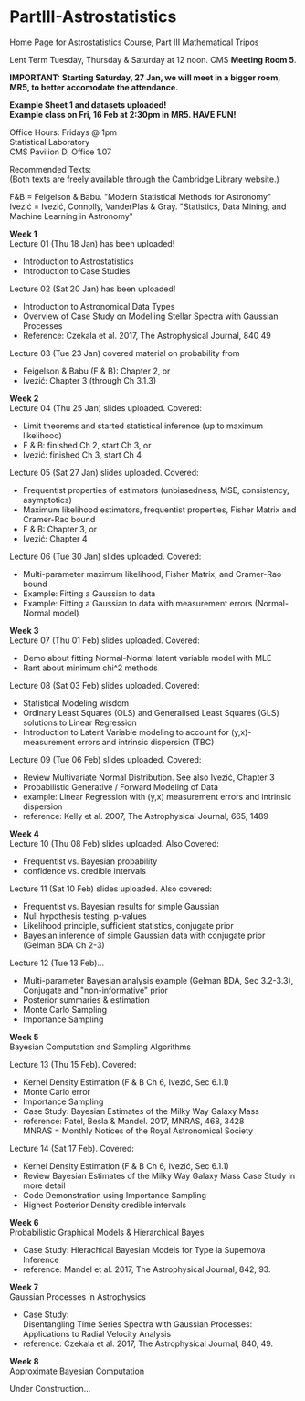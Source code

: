 # PartIII-Astrostatistics
Home Page for Astrostatistics Course, Part III Mathematical Tripos

Lent Term
Tuesday, Thursday & Saturday at 12 noon. CMS **Meeting Room 5**.

**IMPORTANT: Starting Saturday, 27 Jan, we will meet in a bigger room, MR5, to better accomodate the attendance.**

**Example Sheet 1 and datasets uploaded!  
Example class on Fri, 16 Feb at 2:30pm in MR5. HAVE FUN!**

Office Hours: Fridays @ 1pm  
Statistical Laboratory  
CMS Pavilion D, Office 1.07  

Recommended Texts:  
(Both texts are freely available through the Cambridge Library website.)

F&B = Feigelson & Babu. "Modern Statistical Methods for Astronomy"  
Ivezić = Ivezić, Connolly, VanderPlas & Gray. "Statistics, Data Mining, and Machine Learning in Astronomy"

**Week 1**  
Lecture 01 (Thu 18 Jan) has been uploaded!
  * Introduction to Astrostatistics
  * Introduction to Case Studies

Lecture 02 (Sat 20 Jan) has been uploaded!
  * Introduction to Astronomical Data Types
  * Overview of Case Study on Modelling Stellar Spectra with Gaussian Processes
  * Reference: Czekala et al. 2017, The Astrophysical Journal, 840 49

Lecture 03 (Tue 23 Jan) covered material on probability from  
  * Feigelson & Babu (F & B): Chapter 2, or 
  * Ivezić: Chapter 3 (through Ch 3.1.3)

**Week 2**  
Lecture 04 (Thu 25 Jan) slides uploaded. Covered:
  * Limit theorems and started statistical inference (up to maximum likelihood)
  * F & B: finished Ch 2, start Ch 3, or
  * Ivezić: finished Ch 3, start Ch 4 
  
Lecture 05 (Sat 27 Jan) slides uploaded.  Covered:
  * Frequentist properties of estimators (unbiasedness, MSE, consistency, asymptotics)
  * Maximum likelihood estimators, frequentist properties, Fisher Matrix and Cramer-Rao bound
  * F & B: Chapter 3, or
  * Ivezić: Chapter 4
  
Lecture 06 (Tue 30 Jan) slides uploaded.  Covered:
  * Multi-parameter maximum likelihood, Fisher Matrix, and Cramer-Rao bound
  * Example: Fitting a Gaussian to data
  * Example: Fitting a Gaussian to data with measurement errors (Normal-Normal model)

**Week 3**  
Lecture 07 (Thu 01 Feb) slides uploaded.  Covered:
  * Demo about fitting Normal-Normal latent variable model with MLE
  * Rant about minimum chi^2 methods
  
Lecture 08 (Sat 03 Feb) slides uploaded. Covered:
  * Statistical Modeling wisdom
  * Ordinary Least Squares (OLS) and Generalised Least Squares (GLS) solutions to Linear Regression
  * Introduction to Latent Variable modeling to account for (y,x)-measurement errors and intrinsic dispersion (TBC)

Lecture 09 (Tue 06 Feb) slides uploaded.  Covered:
  * Review Multivariate Normal Distribution.  See also Ivezić, Chapter 3
  * Probabilistic Generative / Forward Modeling of Data
  * example: Linear Regression with (y,x) measurement errors and intrinsic dispersion
  * reference: Kelly et al. 2007, The Astrophysical Journal, 665, 1489

**Week 4**  
Lecture 10 (Thu 08 Feb) slides uploaded. Also Covered:
  * Frequentist vs. Bayesian probability
  * confidence vs. credible intervals
  
Lecture 11 (Sat 10 Feb) slides uploaded.  Also covered:
  * Frequentist vs. Bayesian results for simple Gaussian
  * Null hypothesis testing, p-values
  * Likelihood principle, sufficient statistics, conjugate prior
  * Bayesian inference of simple Gaussian data with conjugate prior (Gelman BDA Ch 2-3)
  
Lecture 12 (Tue 13 Feb)...
  * Multi-parameter Bayesian analysis example (Gelman BDA, Sec 3.2-3.3),  
    Conjugate and "non-informative" prior
  * Posterior summaries & estimation
  * Monte Carlo Sampling
  * Importance Sampling

**Week 5**  
Bayesian Computation and Sampling Algorithms  

Lecture 13 (Thu 15 Feb).  Covered:
  * Kernel Density Estimation (F & B Ch 6, Ivezić, Sec 6.1.1)
  * Monte Carlo error
  * Importance Sampling
  * Case Study: Bayesian Estimates of the Milky Way Galaxy Mass
  * reference: Patel, Besla & Mandel. 2017, MNRAS, 468, 3428  
       MNRAS = Monthly Notices of the Royal Astronomical Society
       
Lecture 14 (Sat 17 Feb).  Covered:
  * Kernel Density Estimation (F & B Ch 6, Ivezić, Sec 6.1.1)
  * Review Bayesian Estimates of the Milky Way Galaxy Mass Case Study in more detail
  * Code Demonstration using Importance Sampling
  * Highest Posterior Density credible intervals

**Week 6**  
Probabilistic Graphical Models & Hierarchical Bayes
  * Case Study: Hierachical Bayesian Models for Type Ia Supernova Inference
  * reference: Mandel et al. 2017, The Astrophysical Journal, 842, 93.

**Week 7**  
Gaussian Processes in Astrophysics
  * Case Study:  
  Disentangling Time Series Spectra with Gaussian Processes: Applications to Radial Velocity Analysis
  * reference: Czekala et al. 2017, The Astrophysical Journal, 840, 49.

**Week 8**  
Approximate Bayesian Computation

Under Construction...
